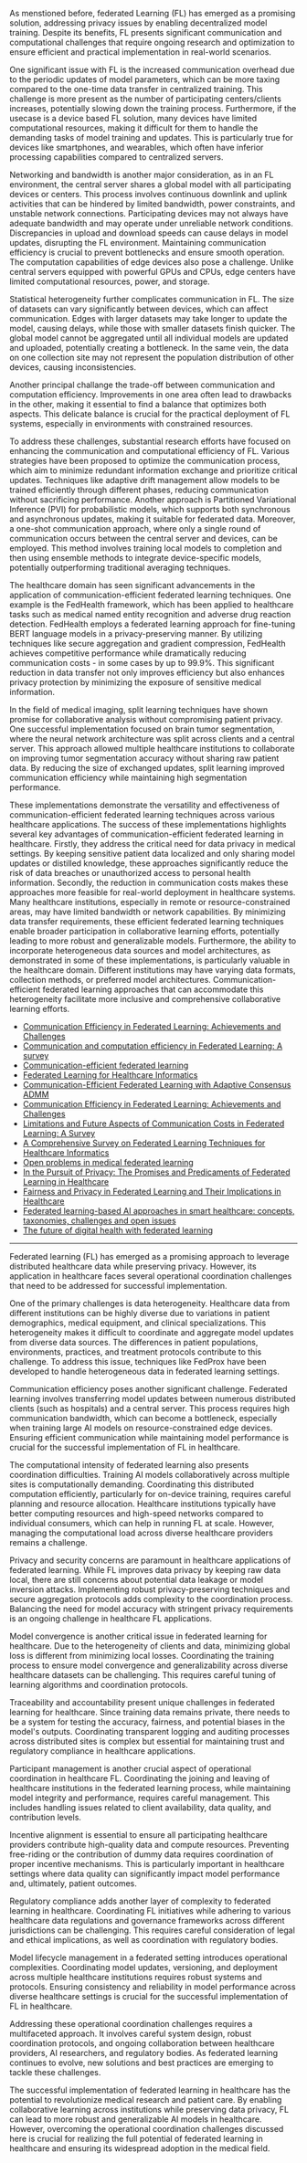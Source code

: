As menstioned before, federated Learning (FL) has emerged as a promising solution, addressing privacy issues by enabling decentralized model training. Despite its benefits, FL presents significant communication and computational challenges that require ongoing research and optimization to ensure efficient and practical implementation in real-world scenarios.

One significant issue with FL is the increased communication overhead due to the periodic updates of model parameters, which can be more taxing compared to the one-time data transfer in centralized training. This challenge is more present as the number of participating centers/clients increases, potentially slowing down the training process. Furthermore, if the usecase is a device based FL solution, many devices have limited computational resources, making it difficult for them to handle the demanding tasks of model training and updates. This is particularly true for devices like smartphones, and wearables, which often have inferior processing capabilities compared to centralized servers. 

Networking and bandwidth is another major consideration, as in an FL environment, the central server shares a global model with all participating devices or centers. This process involves continuous downlink and uplink activities that can be hindered by limited bandwidth, power constraints, and unstable network connections. Participating devices may not always have adequate bandwidth and may operate under unreliable network conditions. Discrepancies in upload and download speeds can cause delays in model updates, disrupting the FL environment. Maintaining communication efficiency is crucial to prevent bottlenecks and ensure smooth operation. The computation capabilities of edge devices also pose a challenge. Unlike central servers equipped with powerful GPUs and CPUs, edge centers have limited computational resources, power, and storage. 

Statistical heterogeneity further complicates communication in FL. The size of datasets can vary significantly between devices, which can affect communication. Edges with larger datasets may take longer to update the model, causing delays, while those with smaller datasets finish quicker. The global model cannot be aggregated until all individual models are updated and uploaded, potentially creating a bottleneck. In the same vein, the data on one collection site may not represent the population distribution of other devices, causing inconsistencies.

Another principal challange the trade-off between communication and computation efficiency. Improvements in one area often lead to drawbacks in the other, making it essential to find a balance that optimizes both aspects. This delicate balance is crucial for the practical deployment of FL systems, especially in environments with constrained resources.

To address these challenges, substantial research efforts have focused on enhancing the communication and computational efficiency of FL. Various strategies have been proposed to optimize the communication process, which aim to minimize redundant information exchange and prioritize critical updates. Techniques like adaptive drift management allow models to be trained efficiently through different phases, reducing communication without sacrificing performance. Another approach is Partitioned Variational Inference (PVI) for probabilistic models, which supports both synchronous and asynchronous updates, making it suitable for federated data. Moreover, a one-shot communication approach, where only a single round of communication occurs between the central server and devices, can be employed. This method involves training local models to completion and then using ensemble methods to integrate device-specific models, potentially outperforming traditional averaging techniques.

The healthcare domain has seen significant advancements in the application of communication-efficient federated learning techniques. One example is the FedHealth framework, which has been applied to healthcare tasks such as medical named entity recognition and adverse drug reaction detection. FedHealth employs a federated learning approach for fine-tuning BERT language models in a privacy-preserving manner. By utilizing techniques like secure aggregation and gradient compression, FedHealth achieves competitive performance while dramatically reducing communication costs - in some cases by up to 99.9%. This significant reduction in data transfer not only improves efficiency but also enhances privacy protection by minimizing the exposure of sensitive medical information.

In the field of medical imaging, split learning techniques have shown promise for collaborative analysis without compromising patient privacy. One successful implementation focused on brain tumor segmentation, where the neural network architecture was split across clients and a central server. This approach allowed multiple healthcare institutions to collaborate on improving tumor segmentation accuracy without sharing raw patient data. By reducing the size of exchanged updates, split learning improved communication efficiency while maintaining high segmentation performance.


These implementations demonstrate the versatility and effectiveness of communication-efficient federated learning techniques across various healthcare applications. The success of these implementations highlights several key advantages of communication-efficient federated learning in healthcare. Firstly, they address the critical need for data privacy in medical settings. By keeping sensitive patient data localized and only sharing model updates or distilled knowledge, these approaches significantly reduce the risk of data breaches or unauthorized access to personal health information. Secondly, the reduction in communication costs makes these approaches more feasible for real-world deployment in healthcare systems. Many healthcare institutions, especially in remote or resource-constrained areas, may have limited bandwidth or network capabilities. By minimizing data transfer requirements, these efficient federated learning techniques enable broader participation in collaborative learning efforts, potentially leading to more robust and generalizable models. Furthermore, the ability to incorporate heterogeneous data sources and model architectures, as demonstrated in some of these implementations, is particularly valuable in the healthcare domain. Different institutions may have varying data formats, collection methods, or preferred model architectures. Communication-efficient federated learning approaches that can accommodate this heterogeneity facilitate more inclusive and comprehensive collaborative learning efforts.


- [Communication Efficiency in Federated Learning: Achievements and Challenges](https://arxiv.org/abs/2107.10996) 
- [Communication and computation efficiency in Federated Learning: A survey](https://www.sciencedirect.com/science/article/pii/S2542660523000653)
- [Communication-efficient federated learning](https://www.pnas.org/doi/full/10.1073/pnas.2024789118)
- [Federated Learning for Healthcare Informatics](https://www.researchgate.net/publication/346526433_Federated_Learning_for_Healthcare_Informatics)
- [Communication-Efficient Federated Learning with Adaptive Consensus ADMM ](https://www.mdpi.com/2076-3417/13/9/5270)
- [Communication Efficiency in Federated Learning: Achievements and Challenges](https://arxiv.org/abs/2107.10996) 
- [Limitations and Future Aspects of Communication Costs in Federated Learning: A Survey](https://www.ncbi.nlm.nih.gov/pmc/articles/PMC10490700/) 
- [A Comprehensive Survey on Federated Learning Techniques for Healthcare Informatics](https://www.ncbi.nlm.nih.gov/pmc/articles/PMC9995203/)
- [Open problems in medical federated learning](https://www.emerald.com/insight/content/doi/10.1108/IJWIS-04-2022-0080/full/html)
- [In the Pursuit of Privacy: The Promises and Predicaments of Federated Learning in Healthcare](https://www.frontiersin.org/articles/10.3389/frai.2021.746497/full)
- [Fairness and Privacy in Federated Learning and Their Implications in Healthcare](https://arxiv.org/abs/2308.07805)
- [Federated learning-based AI approaches in smart healthcare: concepts, taxonomies, challenges and open issues](https://link.springer.com/article/10.1007/s10586-022-03658-4)
- [The future of digital health with federated learning](https://www.nature.com/articles/s41746-020-00323-1)

_______________________________________

Federated learning (FL) has emerged as a promising approach to leverage distributed healthcare data while preserving privacy. However, its application in healthcare faces several operational coordination challenges that need to be addressed for successful implementation.

One of the primary challenges is data heterogeneity. Healthcare data from different institutions can be highly diverse due to variations in patient demographics, medical equipment, and clinical specializations. This heterogeneity makes it difficult to coordinate and aggregate model updates from diverse data sources. The differences in patient populations, environments, practices, and treatment protocols contribute to this challenge. To address this issue, techniques like FedProx have been developed to handle heterogeneous data in federated learning settings.

Communication efficiency poses another significant challenge. Federated learning involves transferring model updates between numerous distributed clients (such as hospitals) and a central server. This process requires high communication bandwidth, which can become a bottleneck, especially when training large AI models on resource-constrained edge devices. Ensuring efficient communication while maintaining model performance is crucial for the successful implementation of FL in healthcare.

The computational intensity of federated learning also presents coordination difficulties. Training AI models collaboratively across multiple sites is computationally demanding. Coordinating this distributed computation efficiently, particularly for on-device training, requires careful planning and resource allocation. Healthcare institutions typically have better computing resources and high-speed networks compared to individual consumers, which can help in running FL at scale. However, managing the computational load across diverse healthcare providers remains a challenge.

Privacy and security concerns are paramount in healthcare applications of federated learning. While FL improves data privacy by keeping raw data local, there are still concerns about potential data leakage or model inversion attacks. Implementing robust privacy-preserving techniques and secure aggregation protocols adds complexity to the coordination process. Balancing the need for model accuracy with stringent privacy requirements is an ongoing challenge in healthcare FL applications.

Model convergence is another critical issue in federated learning for healthcare. Due to the heterogeneity of clients and data, minimizing global loss is different from minimizing local losses. Coordinating the training process to ensure model convergence and generalizability across diverse healthcare datasets can be challenging. This requires careful tuning of learning algorithms and coordination protocols.

Traceability and accountability present unique challenges in federated learning for healthcare. Since training data remains private, there needs to be a system for testing the accuracy, fairness, and potential biases in the model's outputs. Coordinating transparent logging and auditing processes across distributed sites is complex but essential for maintaining trust and regulatory compliance in healthcare applications.

Participant management is another crucial aspect of operational coordination in healthcare FL. Coordinating the joining and leaving of healthcare institutions in the federated learning process, while maintaining model integrity and performance, requires careful management. This includes handling issues related to client availability, data quality, and contribution levels.

Incentive alignment is essential to ensure all participating healthcare providers contribute high-quality data and compute resources. Preventing free-riding or the contribution of dummy data requires coordination of proper incentive mechanisms. This is particularly important in healthcare settings where data quality can significantly impact model performance and, ultimately, patient outcomes.

Regulatory compliance adds another layer of complexity to federated learning in healthcare. Coordinating FL initiatives while adhering to various healthcare data regulations and governance frameworks across different jurisdictions can be challenging. This requires careful consideration of legal and ethical implications, as well as coordination with regulatory bodies.

Model lifecycle management in a federated setting introduces operational complexities. Coordinating model updates, versioning, and deployment across multiple healthcare institutions requires robust systems and protocols. Ensuring consistency and reliability in model performance across diverse healthcare settings is crucial for the successful implementation of FL in healthcare.

Addressing these operational coordination challenges requires a multifaceted approach. It involves careful system design, robust coordination protocols, and ongoing collaboration between healthcare providers, AI researchers, and regulatory bodies. As federated learning continues to evolve, new solutions and best practices are emerging to tackle these challenges.

The successful implementation of federated learning in healthcare has the potential to revolutionize medical research and patient care. By enabling collaborative learning across institutions while preserving data privacy, FL can lead to more robust and generalizable AI models in healthcare. However, overcoming the operational coordination challenges discussed here is crucial for realizing the full potential of federated learning in healthcare and ensuring its widespread adoption in the medical field.


